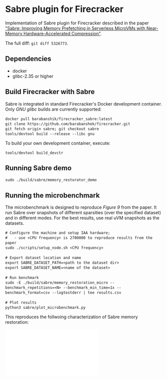 # Sabre plugin for Firecracker

Implementation of Sabre plugin for Firecracker described in the paper ["Sabre: Improving Memory Prefetching in Serverless MicroVMs with Near-Memory Hardware-Accelerated Compression"]().

The full diff: `git diff 5326773`.

## Dependencies
* docker
* glibc-2.35 or higher


## Build Firecracker with Sabre

Sabre is integrated in standard Firecracker's Docker development container. Only *GNU glibc* builds are currently supported:

```
docker pull barabanshik/firecracker_sabre:latest
git clone https://github.com/barabanshek/firecracker.git
git fetch origin sabre; git checkout sabre
tools/devtool build --release --libc gnu
```

To build your own development container, execute:
```
tools/devtool build_devctr
```


## Running Sabre demo
```
sudo ./build/sabre/memory_restorator_demo
```

## Running the microbenchmark

The microbenchmark is designed to reproduce *Figure 9* from the paper. It run Sabre over snapshots of different sparsities (over the specified dataset) and in different modes. For the best results, use real uVM snapshots as the datasets.

```
# Configure the machine and setup IAA hardware;
#   - use <CPU frequency> is 2700000 to reproduce results from the paper
sudo ./scripts/setup_node.sh <CPU frequency>

# Export dataset location and name
export SABRE_DATASET_PATH=<path to the dataset dir>
export SABRE_DATASET_NAME=<name of the dataset>

# Run benchmark
sudo -E ./build/sabre/memory_restoration_micro --benchmark_repetitions=<N> --benchmark_min_time=1x --benchmark_format=csv --logtostderr | tee results.csv

# Plot results
python3 sabre/plot_microbenchmark.py
```

This reproduces the follwoing characterization of Sabre memory restoration:

![handling](images/handling_plots.pdf)
